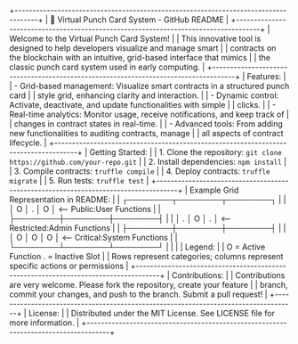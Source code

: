+------------------------------------------------------------------------------------+
|  🚀 Virtual Punch Card System - GitHub README                                      |
+------------------------------------------------------------------------------------+
| Welcome to the Virtual Punch Card System!                                          |
| This innovative tool is designed to help developers visualize and manage smart     |
| contracts on the blockchain with an intuitive, grid-based interface that mimics    |
| the classic punch card system used in early computing.                             |
+------------------------------------------------------------------------------------+
| Features:                                                                          |
|  - Grid-based management: Visualize smart contracts in a structured punch card     |
|    style grid, enhancing clarity and interaction.                                  |
|  - Dynamic control: Activate, deactivate, and update functionalities with simple   |
|    clicks.                                                                         |
|  - Real-time analytics: Monitor usage, receive notifications, and keep track of    |
|    changes in contract states in real-time.                                        |
|  - Advanced tools: From adding new functionalities to auditing contracts, manage   |
|    all aspects of contract lifecycle.                                              |
+------------------------------------------------------------------------------------+
| Getting Started:                                                                   |
| 1. Clone the repository: `git clone https://github.com/your-repo.git`               |
| 2. Install dependencies: `npm install`                                             |
| 3. Compile contracts: `truffle compile`                                            |
| 4. Deploy contracts: `truffle migrate`                                             |
| 5. Run tests: `truffle test`                                                       |
+------------------------------------------------------------------------------------+
| Example Grid Representation in README:                                             |
| ┌────────┬────────┬────────┐                                                        |
| │   O    │   .    │   O    │ <-- Public:User Functions                              |
| ├────────┼────────┼────────┤                                                        |
| │   .    │   O    │   .    │ <-- Restricted:Admin Functions                         |
| ├────────┼────────┼────────┤                                                        |
| │   O    │   O    │   O    │ <-- Critical:System Functions                          |
| └────────┴────────┴────────┘                                                        |
|                                                                                    |
| Legend:                                                                            |
|  O = Active Function      . = Inactive Slot                                        |
|  Rows represent categories; columns represent specific actions or permissions      |
+------------------------------------------------------------------------------------+
| Contributions:                                                                     |
| Contributions are very welcome. Please fork the repository, create your feature    |
| branch, commit your changes, and push to the branch. Submit a pull request!        |
+------------------------------------------------------------------------------------+
| License:                                                                           |
| Distributed under the MIT License. See LICENSE file for more information.          |
+------------------------------------------------------------------------------------+
